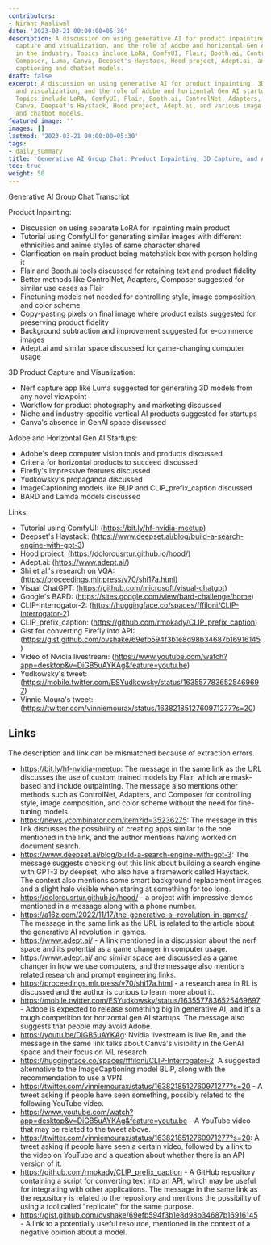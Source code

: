 ```yaml
---
contributors:
- Nirant Kasliwal
date: '2023-03-21 00:00:00+05:30'
description: A discussion on using generative AI for product inpainting, 3D product
  capture and visualization, and the role of Adobe and horizontal Gen AI startups
  in the industry. Topics include LoRA, ComfyUI, Flair, Booth.ai, ControlNet, Adapters,
  Composer, Luma, Canva, Deepset's Haystack, Hood project, Adept.ai, and various image
  captioning and chatbot models.
draft: false
excerpt: A discussion on using generative AI for product inpainting, 3D product capture
  and visualization, and the role of Adobe and horizontal Gen AI startups in the industry.
  Topics include LoRA, ComfyUI, Flair, Booth.ai, ControlNet, Adapters, Composer, Luma,
  Canva, Deepset's Haystack, Hood project, Adept.ai, and various image captioning
  and chatbot models.
featured_image: ''
images: []
lastmod: '2023-03-21 00:00:00+05:30'
tags:
- daily_summary
title: 'Generative AI Group Chat: Product Inpainting, 3D Capture, and AI Startups'
toc: true
weight: 50
---
```


Generative AI Group Chat Transcript

Product Inpainting:
- Discussion on using separate LoRA for inpainting main product
- Tutorial using ComfyUI for generating similar images with different ethnicities and anime styles of same character shared
- Clarification on main product being matchstick box with person holding it
- Flair and Booth.ai tools discussed for retaining text and product fidelity
- Better methods like ControlNet, Adapters, Composer suggested for similar use cases as Flair
- Finetuning models not needed for controlling style, image composition, and color scheme
- Copy-pasting pixels on final image where product exists suggested for preserving product fidelity
- Background subtraction and improvement suggested for e-commerce images
- Adept.ai and similar space discussed for game-changing computer usage

3D Product Capture and Visualization:
- Nerf capture app like Luma suggested for generating 3D models from any novel viewpoint
- Workflow for product photography and marketing discussed
- Niche and industry-specific vertical AI products suggested for startups
- Canva's absence in GenAI space discussed

Adobe and Horizontal Gen AI Startups:
- Adobe's deep computer vision tools and products discussed
- Criteria for horizontal products to succeed discussed
- Firefly's impressive features discussed
- Yudkowsky's propaganda discussed
- ImageCaptioning models like BLIP and CLIP_prefix_caption discussed
- BARD and Lamda models discussed

Links:
- Tutorial using ComfyUI: (https://bit.ly/hf-nvidia-meetup)
- Deepset's Haystack: (https://www.deepset.ai/blog/build-a-search-engine-with-gpt-3)
- Hood project: (https://dolorousrtur.github.io/hood/)
- Adept.ai: (https://www.adept.ai/)
- Shi et al.'s research on VQA: (https://proceedings.mlr.press/v70/shi17a.html)
- Visual ChatGPT: (https://github.com/microsoft/visual-chatgpt)
- Google's BARD: (https://sites.google.com/view/bard-challenge/home)
- CLIP-Interrogator-2: (https://huggingface.co/spaces/fffiloni/CLIP-Interrogator-2)
- CLIP_prefix_caption: (https://github.com/rmokady/CLIP_prefix_caption)
- Gist for converting Firefly into API: (https://gist.github.com/ovshake/69efb594f3b1e8d98b34687b16916145)
- Video of Nvidia livestream: (https://www.youtube.com/watch?app=desktop&v=DiGB5uAYKAg&feature=youtu.be)
- Yudkowsky's tweet: (https://mobile.twitter.com/ESYudkowsky/status/1635577836525469697)
- Vinnie Moura's tweet: (https://twitter.com/vinniemourax/status/1638218512760971277?s=20)

## Links
The description and link can be mismatched because of extraction errors.

- https://bit.ly/hf-nvidia-meetup: The message in the same link as the URL discusses the use of custom trained models by Flair, which are mask-based and include outpainting. The message also mentions other methods such as ControlNet, Adapters, and Composer for controlling style, image composition, and color scheme without the need for fine-tuning models.
- https://news.ycombinator.com/item?id=35236275: The message in this link discusses the possibility of creating apps similar to the one mentioned in the link, and the author mentions having worked on document search.
- https://www.deepset.ai/blog/build-a-search-engine-with-gpt-3: The message suggests checking out this link about building a search engine with GPT-3 by deepset, who also have a framework called Haystack. The context also mentions some smart background replacement images and a slight halo visible when staring at something for too long.
- https://dolorousrtur.github.io/hood/ - a project with impressive demos mentioned in a message along with a phone number.
- https://a16z.com/2022/11/17/the-generative-ai-revolution-in-games/ - The message in the same link as the URL is related to the article about the generative AI revolution in games.
- https://www.adept.ai/ - A link mentioned in a discussion about the nerf space and its potential as a game changer in computer usage.
- https://www.adept.ai/ and similar space are discussed as a game changer in how we use computers, and the message also mentions related research and prompt engineering links.
- https://proceedings.mlr.press/v70/shi17a.html - a research area in RL is discussed and the author is curious to learn more about it.
- https://mobile.twitter.com/ESYudkowsky/status/1635577836525469697 - Adobe is expected to release something big in generative AI, and it's a tough competition for horizontal gen AI startups. The message also suggests that people may avoid Adobe.
- https://youtu.be/DiGB5uAYKAg: Nvidia livestream is live Rn, and the message in the same link talks about Canva's visibility in the GenAI space and their focus on ML research.
- https://huggingface.co/spaces/fffiloni/CLIP-Interrogator-2: A suggested alternative to the ImageCaptioning model BLIP, along with the recommendation to use a VPN.
- https://twitter.com/vinniemourax/status/1638218512760971277?s=20 - A tweet asking if people have seen something, possibly related to the following YouTube video.
- https://www.youtube.com/watch?app=desktop&v=DiGB5uAYKAg&feature=youtu.be - A YouTube video that may be related to the tweet above.
- https://twitter.com/vinniemourax/status/1638218512760971277?s=20: A tweet asking if people have seen a certain video, followed by a link to the video on YouTube and a question about whether there is an API version of it.
- https://github.com/rmokady/CLIP_prefix_caption - A GitHub repository containing a script for converting text into an API, which may be useful for integrating with other applications. The message in the same link as the repository is related to the repository and mentions the possibility of using a tool called "replicate" for the same purpose.
- https://gist.github.com/ovshake/69efb594f3b1e8d98b34687b16916145 - A link to a potentially useful resource, mentioned in the context of a negative opinion about a model.